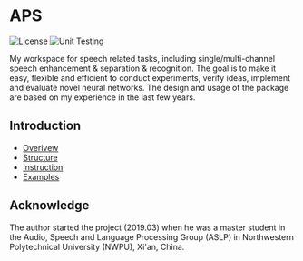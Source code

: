 # APS

[![License](https://img.shields.io/badge/License-Apache%202.0-blue.svg)](https://opensource.org/licenses/Apache-2.0) ![Unit Testing](https://github.com/funcwj/aps/workflows/Unit%20Testing/badge.svg) 

My workspace for speech related tasks, including single/multi-channel speech enhancement & separation & recognition. The goal is to make it easy, flexible and efficient to conduct experiments, verify ideas, implement and evaluate novel neural networks. The design and usage of the package are based on my experience in the last few years.

## Introduction

* [Overivew](doc/overview.md)
* [Structure](doc/code.md)
* [Instruction](doc/instruction.md)
* [Examples](egs)

## Acknowledge

The author started the project (2019.03) when he was a master student in the Audio, Speech and Language Processing Group (ASLP) in Northwestern Polytechnical University (NWPU), Xi'an, China.
